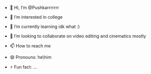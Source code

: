 - 👋 Hi, I’m @Pushkarrrrrrr
- 👀 I’m interested in college 
- 🌱 I’m currently learning idk what :)
  
- 💞️ I’m looking to collaborate on video editing and cinematics mostly
- 📫 How to reach me 
- 😄 Pronouns: he\him
- ⚡ Fun fact: ...

<!---
Pushkarrrrrrr/Pushkarrrrrrr is a ✨ special ✨ repository because its `README.md` (this file) appears on your GitHub profile.
You can click the Preview link to take a look at your changes.
--->
